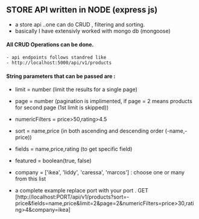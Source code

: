 ## STORE API written in NODE (express js)

- a store api ..one can do CRUD , filtering and sorting.
- basically I have extensivly worked with mongo db (mongoose)

#### All CRUD Operations can be done.

    - api endpoints follows standred like
    - http://localhost:5000/api/v1/products

#### String parameters that can be passed are :

- limit = number (limit the results for a single page)
- page = number (pagination is implimented, if page = 2 means products for second page (1st limit is skipped))
- numericFilters = price>50,rating>4.5
- sort = name,price (in both ascending and descending order (-name,-price))
- fields = name,price,rating (to get specific field)
- featured = boolean(true, false)
- company = ['ikea', 'liddy', 'caressa', 'marcos'] : choose one or many from this list

- a complete example replace port with your port .
  GET [http://localhost:PORT/api/v1/products?sort=-price&fields=name,price&limit=2&page=2&numericFilters=price>30,rating>4&company=ikea]
